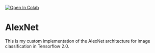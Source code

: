 [![Open In Colab](https://colab.research.google.com/assets/colab-badge.svg)](https://colab.research.google.com/github/sumanthcherupally/AlexNet/blob/main/AlexNet.ipynb)

# AlexNet
This is my custom implementation of the AlexNet architecture for image classification in Tensorflow 2.0.

